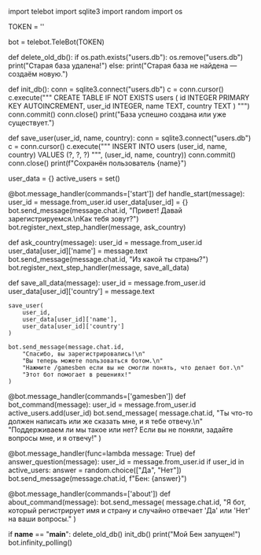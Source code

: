 import telebot
import sqlite3
import random
import os

TOKEN = ''

bot = telebot.TeleBot(TOKEN)

def delete_old_db():
    if os.path.exists("users.db"):
        os.remove("users.db")
        print("Старая база удалена!")
    else:
        print("Старая база не найдена — создаём новую.")

def init_db():
    conn = sqlite3.connect("users.db")
    c = conn.cursor()
    c.execute("""
        CREATE TABLE IF NOT EXISTS users (
            id INTEGER PRIMARY KEY AUTOINCREMENT,
            user_id INTEGER,
            name TEXT,
            country TEXT
        )
    """)
    conn.commit()
    conn.close()
    print("База успешно создана или уже существует.")

def save_user(user_id, name, country):
    conn = sqlite3.connect("users.db")
    c = conn.cursor()
    c.execute("""
        INSERT INTO users (user_id, name, country)
        VALUES (?, ?, ?)
    """, (user_id, name, country))
    conn.commit()
    conn.close()
    print(f"Сохранён пользователь {name}")

user_data = {}
active_users = set()

@bot.message_handler(commands=['start'])
def handle_start(message):
    user_id = message.from_user.id
    user_data[user_id] = {}
    bot.send_message(message.chat.id, "Привет! Давай зарегистрируемся.\nКак тебя зовут?")
    bot.register_next_step_handler(message, ask_country)

def ask_country(message):
    user_id = message.from_user.id
    user_data[user_id]['name'] = message.text
    bot.send_message(message.chat.id, "Из какой ты страны?")
    bot.register_next_step_handler(message, save_all_data)

def save_all_data(message):
    user_id = message.from_user.id
    user_data[user_id]['country'] = message.text

    save_user(
        user_id,
        user_data[user_id]['name'],
        user_data[user_id]['country']
    )

    bot.send_message(message.chat.id,
        "Спасибо, вы зарегистрировались!\n"
        "Вы теперь можете пользоваться ботом.\n"
        "Нажмите /gamesben если вы не смогли понять, что делает бот.\n"
        "Этот бот помогает в решениях!"
    )

@bot.message_handler(commands=['gamesben'])
def bot_command(message):
    user_id = message.from_user.id
    active_users.add(user_id)
    bot.send_message(
        message.chat.id,
        "Ты что-то должен написать или же сказать мне, и я тебе отвечу.\n"
        "Поддерживаем ли мы такое или нет? Если вы не поняли, задайте вопросы мне, и я отвечу!"
    )

@bot.message_handler(func=lambda message: True)
def answer_question(message):
    user_id = message.from_user.id
    if user_id in active_users:
        answer = random.choice(["Да", "Нет"])
        bot.send_message(message.chat.id, f"Бен: {answer}")

@bot.message_handler(commands=['about'])
def about_command(message):
    bot.send_message(
        message.chat.id,
        "Я бот, который регистрирует имя и страну и случайно отвечает 'Да' или 'Нет' на ваши вопросы."
    )

if __name__ == "__main__":
    delete_old_db()
    init_db()
    print("Мой Бен запущен!")
    bot.infinity_polling()
